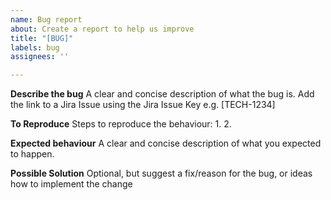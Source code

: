 ```yaml
---
name: Bug report
about: Create a report to help us improve
title: "[BUG]"
labels: bug
assignees: ''

---
```


**Describe the bug**
A clear and concise description of what the bug is. Add the link to a Jira Issue using the Jira Issue Key e.g. [TECH-1234] 

**To Reproduce**
Steps to reproduce the behaviour:
1.
2.

**Expected behaviour**
A clear and concise description of what you expected to happen.

**Possible Solution**
Optional, but suggest a fix/reason for the bug, or ideas how to implement the change
